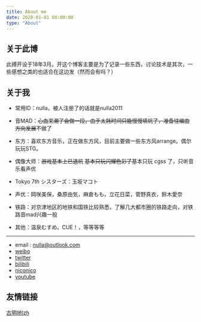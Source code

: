 ```yaml
---
title: About me
date: 2020-01-01 00:00:00
type: "About"
---
```

## 关于此博

此搏开设于18年3月。开这个博客主要是为了记录一些东西，讨论技术是其次，一些感想之类的也适合在这边发（然而会有吗？）

## 关于我

- 常用ID：nulla，被人注册了的话就是nulla2011

- 音MAD：~~心血来潮了会做一段，由于太耗时间只能慢慢填坑了，准备往编曲方向发展~~不做了

- 东方：喜欢东方音乐，正在做东方风，目前主要做一些东方风arrange。偶尔玩玩STG。

- 偶像大师：~~游戏基本上已退坑~~ ~~基本只玩闪耀色彩了~~基本只玩 cgss 了，只听音乐看声优

- Tokyo 7th シスターズ：玉坂マコト

- 声优：岡咲美保，桑原由気，麻倉もも，立花日菜，菅野真衣，鈴木愛奈

- 铁路：对京津地区的地铁和国铁比较熟悉，了解几大都市圈的铁路走向，对铁路音mad兴趣一般

- 其他：温泉むすめ，CUE！，等等等等

---

- email : nulla@outlook.com
- [weibo](https://weibo.com/nulla2011)
- [twitter](https://twitter.com/nulla2011)
- [bilibili](https://space.bilibili.com/614917)
- [niconico](http://www.nicovideo.jp/user/30043882)
- [youtube](https://www.youtube.com/channel/UC8oZtp8ay0Omfl7VYOqOJFw)


## 友情链接
[古明地lzh](https://shiito.me/)

